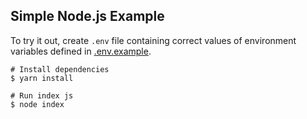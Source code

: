 ## Simple Node.js Example

To try it out, create `.env` file containing correct values of environment variables defined in [.env.example](.env.example).

```shell script
# Install dependencies
$ yarn install

# Run index js
$ node index
```
